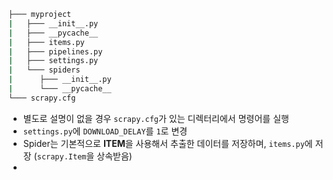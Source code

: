 ```bash
├─── myproject
|   ├─── __init__.py
|   ├─── __pycache__
|   ├─── items.py
|   ├─── pipelines.py
|   ├─── settings.py
|   └─── spiders
|      ├─── __init__.py
|      └─── __pycache__
└─── scrapy.cfg

```
- 별도로 설명이 없을 경우 `scrapy.cfg`가 있는 디렉터리에서 명령어를 실행
- `settings.py`에 `DOWNLOAD_DELAY`를 `1`로 변경
- Spider는 기본적으로 **ITEM**을 사용해서 추출한 데이터를 저장하며, `items.py`에 저장 (`scrapy.Item`을 상속받음)
- 
